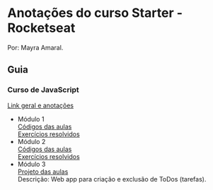 # Anotações do curso Starter - Rocketseat
Por: Mayra Amaral.  
  
## Guia
### Curso de JavaScript
[Link geral e anotações](https://github.com/mayraamaral/rs-starter/tree/master/js)
* Módulo 1  
[Códigos das aulas](https://github.com/mayraamaral/rs-starter/tree/master/js/modulo1)  
[Exercícios resolvidos](https://github.com/mayraamaral/rs-starter/tree/master/js/modulo1/exercicios)
* Módulo 2  
[Códigos das aulas](https://github.com/mayraamaral/rs-starter/tree/master/js/modulo2)  
[Exercícios resolvidos](https://github.com/mayraamaral/rs-starter/tree/master/js/modulo2/exercicios)
* Módulo 3  
[Projeto das aulas](https://github.com/mayraamaral/rs-starter/tree/master/js/modulo3-app-de-to-dos)  
Descrição: Web app para criação e exclusão de ToDos (tarefas).